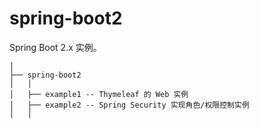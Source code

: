 # spring-boot2

Spring Boot 2.x 实例。

```
│
├── spring-boot2
│   │  
│   ├── example1 -- Thymeleaf 的 Web 实例
│   ├── example2 -- Spring Security 实现角色/权限控制实例
│   │ 
```

